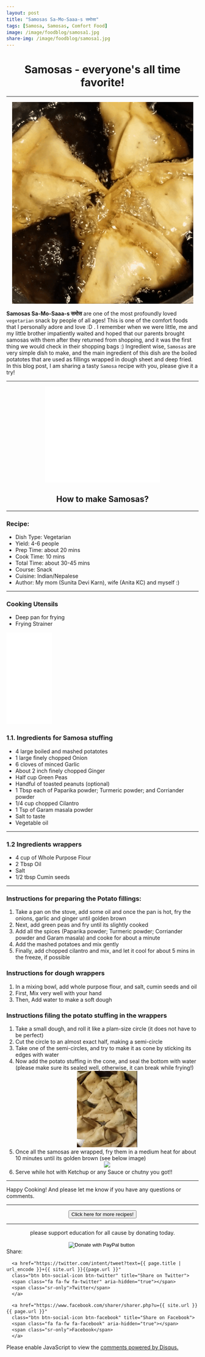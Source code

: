 ```yaml
---
layout: post
title: "Samosas Sa-Mo-Saaa-s समोसा"
tags: [Samosa, Samosas, Comfort Food]
image: /image/foodblog/samosa1.jpg
share-img: /image/foodblog/samosa1.jpg
---
```


<center><h1> Samosas - everyone's all time favorite! </h1> </center>
<hr>
<center> <img src="/image/foodblog/samosa3.gif"></center>

__Samosas Sa-Mo-Saaa-s समोस__ are one of the most profoundly loved `vegetarian` snack by people of all ages! This is one of the comfort foods that I personally adore and love :D . I remember when we were little, me and my little brother impatiently waited and hoped that our parents brought samosas with them after they returned from shopping, and it was the first thing we would check in their shopping bags :) Ingredient wise, `Samosas` are very simple dish to make, and the main ingredient of this dish are the boiled potatotes that are used as fillings wrapped in dough sheet and deep fried. In this blog post, I am sharing a tasty `Samosa` recipe with you, please give it a try!
<hr>

<center>
<iframe src="//rcm-na.amazon-adsystem.com/e/cm?o=1&p=12&l=ur1&category=cuisinart&banner=05VPVC4Z3JCP1ASW2MG2&f=ifr&lc=pf4&linkID=996b6133d1868102420922fd7ba9c174&t=aviamazon6-20&tracking_id=aviamazon6-20" width="300" height="250" scrolling="no" border="0" marginwidth="0" style="border:none;" frameborder="0"></iframe>
</center>


<center><h2> How to make Samosas?</h2></center>
<hr>

<h3> Recipe: </h3>

<ul>
  <li> Dish Type: Vegetarian </li>
  <li> Yield: 4-6 people </li>
  <li> Prep Time: about 20 mins </li>
  <li> Cook Time: 10 mins </li>
  <li> Total Time:  about 30-45 mins </li>
  <li> Course:  Snack </li>
  <li> Cuisine: Indian/Nepalese  </li>
  <li> Author: My mom (Sunita Devi Karn), wife (Anita KC) and myself :) </li>
</ul>
<hr>

<h3> Cooking Utensils </h3>
<ul>
    <li> Deep pan for frying </li>
    <li> Frying Strainer </li>
</ul>
<iframe style="width:120px;height:240px;" marginwidth="0" marginheight="0" scrolling="no" frameborder="0" src="//ws-na.amazon-adsystem.com/widgets/q?ServiceVersion=20070822&OneJS=1&Operation=GetAdHtml&MarketPlace=US&source=ss&ref=as_ss_li_til&ad_type=product_link&tracking_id=aviamazon6-20&marketplace=amazon&region=US&placement=B00063RXQK&asins=B00063RXQK&linkId=47e002d34915277ee8e49ef3d0e7cc0c&show_border=true&link_opens_in_new_window=true"></iframe>

<h3> 1.1. Ingredients for Samosa stuffing</h3>

<ul>
    <li> 4 large boiled and mashed potatotes </li>
    <li> 1 large finely chopped Onion </li>
    <li> 6 cloves of minced Garlic</li>
    <li> About 2 inch finely chopped Ginger </li>
    <li> Half cup Green Peas</li>
    <li> Handful of toasted peanuts (optional)</li>
    <li> 1 Tbsp each of Paparika powder; Turmeric powder; and Corriander powder </li>
    <li> 1/4 cup chopped Cilantro </li>
    <li> 1 Tsp of Garam masala powder </li>
    <li> Salt to taste </li>
    <li> Vegetable oil </li>
</ul>

<hr>

<h3> 1.2 Ingredients wrappers </h3>

<ul>
    <li> 4 cup of Whole Purpose Flour </li>
    <li> 2 Tbsp Oil</li>
    <li> Salt</li>
    <li> 1/2 tbsp Cumin seeds </li>

</ul>

<hr>

<h3> Instructions for preparing the Potato fillings:</h3>

<ol>
  <li> Take a pan on the stove, add some oil and once the pan is hot, fry the onions, garlic and ginger until golden brown</li>
  <li> Next, add green peas and fry until its slightly cooked </li>
  <li> Add all the spices (Paparika powder; Turmeric powder; Corriander powder and Garam masala) and cooke for about a minute </li>
  <li> Add the mashed potatoes and mix gently </li>
  <li> Finally, add chopped cilantro and mix, and let it cool for about 5 mins in the freeze, if possible </li>
</ol>

<h3> Instructions for dough wrappers</h3>
  <ol>
    <li> In a mixing bowl, add whole purpose flour, and salt, cumin seeds and oil </li>
    <li> First, Mix very well with your hand </li>
    <li> Then, Add water to make a soft dough </li>
  </ol>
  
<h3> Instructions filing the potato stuffing in the wrappers</h3>
  <ol>
    <li> Take a small dough, and roll it like a plam-size circle (it does not have to be perfect)</li>
    <li> Cut the circle to an almost exact half, making a semi-circle </li>
    <li> Take one of the semi-circles, and try to make it as cone by sticking its edges with water </li>
    <li> Now add the potato stuffing in the cone, and seal the bottom with water (please make sure its sealed well, otherwise, it can         break while frying!) </li>
    <center><img src="/image/foodblog/samosa2.JPG" width="auto" height="200" class="img-thumbnail"></center>
    <li> Once all the samosas are wrapped, fry them in a medium heat for about 10 minutes until its golden brown (see below image) </li>
    <center><img src="/image/foodblog/samosa4.jpg" width="auto" height="200" class="img-thumbnail"></center>
    <li> Serve while hot with Ketchup or any Sauce or chutny you got!!  </li>
  </ol>
<hr>

<p> Happy Cooking! And please let me know if you have any questions or comments.</p>
<hr>
<center>
<form>
<input class="MyButton" type="button" value="Click here for more recipes!" onclick="window.location.href='https://avikarn.com/foodblog/'" />
</form>
</center>
<hr>

<center>
<p> please support education for all cause by donating today. </p>
<form action="https://www.paypal.com/cgi-bin/webscr" method="post" target="_top">
<input type="hidden" name="cmd" value="_donations" />
<input type="hidden" name="business" value="8ZF7YRTZ42EKU" />
<input type="hidden" name="item_name" value="To support the education for all." />
<input type="hidden" name="currency_code" value="USD" />
<input type="image" src="https://www.paypalobjects.com/en_US/i/btn/btn_donateCC_LG.gif" border="0" name="submit" title="PayPal - The safer, easier way to pay online!" alt="Donate with PayPal button" />
<img alt="" border="0" src="https://www.paypal.com/en_US/i/scr/pixel.gif" width="1" height="1" />
</form>
</center>

<!--- Sharing ----------------------------------->
<section id = "social-share-section">
  <span class="sr-only">Share: </span>

  
<!--- Share on Twitter -->
      <a href="https://twitter.com/intent/tweet?text={{ page.title | url_encode }}+{{ site.url }}{{page.url }}"
      class="btn btn-social-icon btn-twitter" title="Share on Twitter">
      <span class="fa fa-fw fa-twitter" aria-hidden="true"></span>
      <span class="sr-only">Twitter</span>
      </a>

<!--- Share on Facebook -->
      <a href="https://www.facebook.com/sharer/sharer.php?u={{ site.url }}{{ page.url }}"
      class="btn btn-social-icon btn-facebook" title="Share on Facebook">
      <span class="fa fa-fw fa-facebook" aria-hidden="true"></span>
      <span class="sr-only">Facebook</span>
      </a>
</section>

  
<div class="disqus-comments">
          
<div class="comments">
    <div id="disqus_thread"></div>
    <script type="text/javascript">
        var disqus_shortname = 'avikarn';
            var url_parts = window.location.href.split("?");
            url_parts = url_parts[0].split("#");
            disqus_url = url_parts[0];
            disqus_url = disqus_url.replace(/(\/)*$/, "/");
            disqus_url = disqus_url.replace(/https:\/\//, "http:\/\/");
            if (disqus_url.substr(-9) == "projects/") {
                disqus_url = disqus_url.substr(0, disqus_url.length - 1);
            }

        (function() {
            var dsq = document.createElement('script'); dsq.type = 'text/javascript'; dsq.async = true;
            dsq.src = '//' + disqus_shortname + '.disqus.com/embed.js';
            (document.getElementsByTagName('head')[0] || document.getElementsByTagName('body')[0]).appendChild(dsq);
        })();
  </script>
    <noscript>Please enable JavaScript to view the <a href="https://disqus.com/?ref_noscript">comments powered by Disqus.</a></noscript>
  </div>
</div>

<!-- Global site tag (gtag.js) - Google Analytics -->
<script async src="https://www.googletagmanager.com/gtag/js?id=UA-123359651-1"></script>
<script>
  window.dataLayer = window.dataLayer || [];
  function gtag(){dataLayer.push(arguments);}
  gtag('js', new Date());
  gtag('config', 'UA-123359651-1');
</script>

<script async src="//pagead2.googlesyndication.com/pagead/js/adsbygoogle.js"></script>
<script>
  (adsbygoogle = window.adsbygoogle || []).push({
    google_ad_client: "ca-pub-5126027065024936",
    enable_page_level_ads: true
  });
</script>
